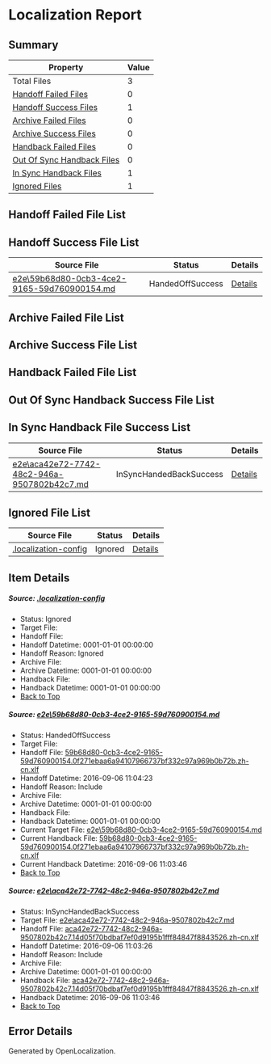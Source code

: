 # <a name='report-top'></a> Localization Report

## Summary
 Property | Value 
 -------- | ----- 
 Total Files | 3
[ Handoff Failed Files ](#handoff-failed-list)| 0
[ Handoff Success Files ](#handoff-success-list)| 1
[ Archive Failed Files ](#archive-failed-list)| 0
[ Archive Success Files ](#archive-success-list)| 0
[ Handback Failed Files ](#handback-failed-list)| 0
[ Out Of Sync Handback Files ](#outofsync-handback-success-list)| 0
[ In Sync Handback Files ](#insync-handback-success-list)| 1
[ Ignored Files ](#ignored-list)| 1

## <a name='handoff-failed-list'></a> Handoff Failed File List

## <a name='handoff-success-list'></a> Handoff Success File List
 Source File | Status | Details 
 ----------- | ------ | ------- 
 [e2e\59b68d80-0cb3-4ce2-9165-59d760900154.md](https://github.com/OpenLocalizationTestOrg/ol-test0/blob/c6d954f7b508f1107f1e1bd490a94d29fc389033/e2e/59b68d80-0cb3-4ce2-9165-59d760900154.md) | HandedOffSuccess | [Details](#a20e73594e41080aac3adc7fcd624559817d3c671)

## <a name='archive-failed-list'></a> Archive Failed File List

## <a name='archive-success-list'></a> Archive Success File List

## <a name='handback-failed-list'></a> Handback Failed File List

## <a name='outofsync-handback-success-list'></a> Out Of Sync Handback Success File List

## <a name='insync-handback-success-list'></a> In Sync Handback File Success List
 Source File | Status | Details 
 ----------- | ------ | ------- 
 [e2e\aca42e72-7742-48c2-946a-9507802b42c7.md](https://github.com/OpenLocalizationTestOrg/ol-test0/blob/6b5374ccd07cbd13644b31b4872ddc37a61171b5/e2e/aca42e72-7742-48c2-946a-9507802b42c7.md) | InSyncHandedBackSuccess | [Details](#a1721e9e9c1814168a4d55e382fd48f1d0708de62)

## <a name='ignored-list'></a> Ignored File List
 Source File | Status | Details 
 ----------- | ------ | ------- 
 [.localization-config](https://github.com/OpenLocalizationTestOrg/ol-test0/blob/c6d954f7b508f1107f1e1bd490a94d29fc389033/.localization-config) | Ignored | [Details](#3d4f252ac210baf56311d7e97dcc2db10974dbd20)

## Item Details
##### <a name='3d4f252ac210baf56311d7e97dcc2db10974dbd20'></a> Source: [.localization-config](https://github.com/OpenLocalizationTestOrg/ol-test0/blob/c6d954f7b508f1107f1e1bd490a94d29fc389033/.localization-config)
* Status: Ignored
* Target File: 
* Handoff File: 
* Handoff Datetime: 0001-01-01 00:00:00
* Handoff Reason: Ignored
* Archive File: 
* Archive Datetime: 0001-01-01 00:00:00
* Handback File: 
* Handback Datetime: 0001-01-01 00:00:00
* [Back to Top](#report-top)

##### <a name='a20e73594e41080aac3adc7fcd624559817d3c671'></a> Source: [e2e\59b68d80-0cb3-4ce2-9165-59d760900154.md](https://github.com/OpenLocalizationTestOrg/ol-test0/blob/c6d954f7b508f1107f1e1bd490a94d29fc389033/e2e/59b68d80-0cb3-4ce2-9165-59d760900154.md)
* Status: HandedOffSuccess
* Target File: 
* Handoff File: [59b68d80-0cb3-4ce2-9165-59d760900154.0f271ebaa6a94107966737bf332c97a969b0b72b.zh-cn.xlf](https://github.com/OpenLocalizationTestOrg/ol-test0-handoff/blob/e331fe72a0116285a2af4e793ea79821fab6eaca/ol-handoff/OpenLocalizationTestOrg/ol-test0-zhcn/ci/ht/59b68d80-0cb3-4ce2-9165-59d760900154.0f271ebaa6a94107966737bf332c97a969b0b72b.zh-cn.xlf)
* Handoff Datetime: 2016-09-06 11:04:23
* Handoff Reason: Include
* Archive File: 
* Archive Datetime: 0001-01-01 00:00:00
* Handback File: 
* Handback Datetime: 0001-01-01 00:00:00
* Current Target File: [e2e\59b68d80-0cb3-4ce2-9165-59d760900154.md](https://github.com/OpenLocalizationTestOrg/ol-test0-zhcn/blob/3317df0f1b9ab475d4734331777cf283a415948c/e2e/59b68d80-0cb3-4ce2-9165-59d760900154.md)
* Current Handback File: [59b68d80-0cb3-4ce2-9165-59d760900154.0f271ebaa6a94107966737bf332c97a969b0b72b.zh-cn.xlf](https://github.com/OpenLocalizationTestOrg/ol-test0-handback/blob/f58c9693e097b5f8312ab483c51f1a1a66a6f439/ol-handback/OpenLocalizationTestOrg/ol-test0-zhcn/ci/ht/59b68d80-0cb3-4ce2-9165-59d760900154.0f271ebaa6a94107966737bf332c97a969b0b72b.zh-cn.xlf)
* Current Handback Datetime: 2016-09-06 11:03:46
* [Back to Top](#report-top)

##### <a name='a1721e9e9c1814168a4d55e382fd48f1d0708de62'></a> Source: [e2e\aca42e72-7742-48c2-946a-9507802b42c7.md](https://github.com/OpenLocalizationTestOrg/ol-test0/blob/6b5374ccd07cbd13644b31b4872ddc37a61171b5/e2e/aca42e72-7742-48c2-946a-9507802b42c7.md)
* Status: InSyncHandedBackSuccess
* Target File: [e2e\aca42e72-7742-48c2-946a-9507802b42c7.md](https://github.com/OpenLocalizationTestOrg/ol-test0-zhcn/blob/3317df0f1b9ab475d4734331777cf283a415948c/e2e/aca42e72-7742-48c2-946a-9507802b42c7.md)
* Handoff File: [aca42e72-7742-48c2-946a-9507802b42c7.14d05f70bdbaf7ef0d9195b1fff84847f8843526.zh-cn.xlf](https://github.com/OpenLocalizationTestOrg/ol-test0-handoff/blob/d248baee5e43edd8e0e0f4612217eabccbf31f06/ol-handoff/OpenLocalizationTestOrg/ol-test0-zhcn/ci/ht/aca42e72-7742-48c2-946a-9507802b42c7.14d05f70bdbaf7ef0d9195b1fff84847f8843526.zh-cn.xlf)
* Handoff Datetime: 2016-09-06 11:03:26
* Handoff Reason: Include
* Archive File: 
* Archive Datetime: 0001-01-01 00:00:00
* Handback File: [aca42e72-7742-48c2-946a-9507802b42c7.14d05f70bdbaf7ef0d9195b1fff84847f8843526.zh-cn.xlf](https://github.com/OpenLocalizationTestOrg/ol-test0-handback/blob/f58c9693e097b5f8312ab483c51f1a1a66a6f439/ol-handback/OpenLocalizationTestOrg/ol-test0-zhcn/ci/ht/aca42e72-7742-48c2-946a-9507802b42c7.14d05f70bdbaf7ef0d9195b1fff84847f8843526.zh-cn.xlf)
* Handback Datetime: 2016-09-06 11:03:46
* [Back to Top](#report-top)


## Error Details

Generated by OpenLocalization.
